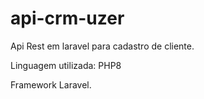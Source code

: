 # api-crm-uzer
Api Rest em laravel para cadastro de cliente.

Linguagem utilizada: PHP8

Framework Laravel.
